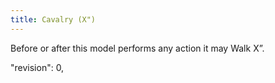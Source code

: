```yaml
---
title: Cavalry (X")
---
```

Before or after this model performs any action it may Walk X”.

"revision": 0,